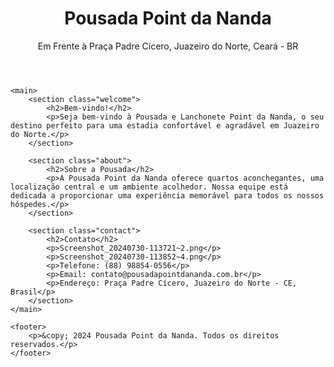 <!DOCTYPE html>
<html lang="pt-BR">
<head>
    <meta charset="UTF-8">
    <meta name="viewport" content="width=device-width, initial-scale=1.0">
    <title>Pousada e Lanchonete Point da Nanda</title>
    <link rel="stylesheet" href="styles.css">
</head>
<body>
    <header>
        <h1>Pousada Point da Nanda</h1>
        <p>Em Frente à Praça Padre Cícero, Juazeiro do Norte, Ceará - BR</p>
    </header>

    <main>
        <section class="welcome">
            <h2>Bem-vindo!</h2>
            <p>Seja bem-vindo à Pousada e Lanchonete Point da Nanda, o seu destino perfeito para uma estadia confortável e agradável em Juazeiro do Norte.</p>
        </section>

        <section class="about">
            <h2>Sobre a Pousada</h2>
            <p>A Pousada Point da Nanda oferece quartos aconchegantes, uma localização central e um ambiente acolhedor. Nossa equipe está dedicada a proporcionar uma experiência memorável para todos os nossos hóspedes.</p>
        </section>

        <section class="contact">
            <h2>Contato</h2>
            <p>Screenshot_20240730-113721~2.png</p>
            <p>Screenshot_20240730-113852~4.png</p>
            <p>Telefone: (88) 98854-0556</p>
            <p>Email: contato@pousadapointdananda.com.br</p>
            <p>Endereço: Praça Padre Cícero, Juazeiro do Norte - CE, Brasil</p>
        </section>
    </main>

    <footer>
        <p>&copy; 2024 Pousada Point da Nanda. Todos os direitos reservados.</p>
    </footer>
</body>
</html>
